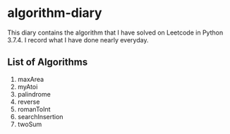 # algorithm-diary
This diary contains the algorithm that I have solved on Leetcode in Python 3.7.4. I record what I have done nearly everyday. 

## List of Algorithms
1. maxArea
2. myAtoi
3. palindrome
4. reverse
5. romanToInt
6. searchInsertion
7. twoSum



